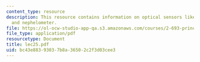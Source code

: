 ```yaml
---
content_type: resource
description: This resource contains information on optical sensors like shadowgraph
  and nephelometer.
file: https://ol-ocw-studio-app-qa.s3.amazonaws.com/courses/2-693-principles-of-oceanographic-instrument-systems-sensors-and-measurements-13-998-spring-2004/bc43e88393037b8a36502c2f3d03cee3_lec25.pdf
file_type: application/pdf
resourcetype: Document
title: lec25.pdf
uid: bc43e883-9303-7b8a-3650-2c2f3d03cee3
---
```


